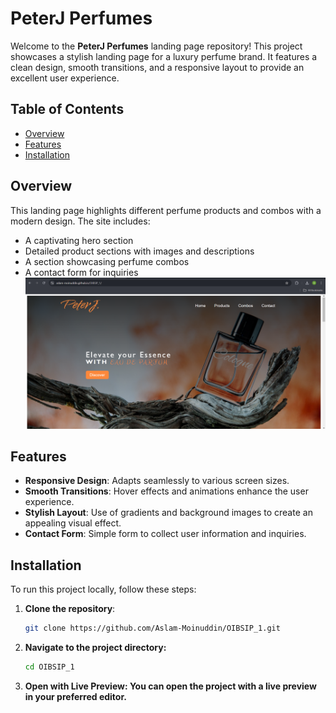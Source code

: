 # PeterJ Perfumes

Welcome to the **PeterJ Perfumes** landing page repository! This project showcases a stylish landing page for a luxury perfume brand. It features a clean design, smooth transitions, and a responsive layout to provide an excellent user experience.

## Table of Contents

- [Overview](#overview)
- [Features](#features)
- [Installation](#installation)

## Overview

This landing page highlights different perfume products and combos with a modern design. The site includes:

- A captivating hero section
- Detailed product sections with images and descriptions
- A section showcasing perfume combos
- A contact form for inquiries
![Hero section](./screenshots/coverpage.png)

## Features

- **Responsive Design**: Adapts seamlessly to various screen sizes.
- **Smooth Transitions**: Hover effects and animations enhance the user experience.
- **Stylish Layout**: Use of gradients and background images to create an appealing visual effect.
- **Contact Form**: Simple form to collect user information and inquiries.

## Installation

To run this project locally, follow these steps:

1. **Clone the repository**:
   ```bash
   git clone https://github.com/Aslam-Moinuddin/OIBSIP_1.git
2. **Navigate to the project directory:**
   ```bash
   cd OIBSIP_1
3. **Open with Live Preview: You can open the project with a live preview in your preferred editor.**